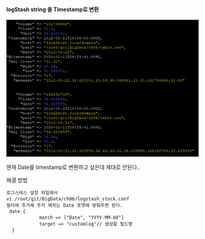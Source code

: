  #### logStash string 을 Timestamp로 변환

![image-20200111182727430](\Server\DataScience\image\image-20200111182727430.png)

현재 Date를 timestamp로 변환하고 싶은데 제대로 안된다..

해결 방법

```
로그스테스 설정 파일에서
vi /root/git/BigData/ch06/logstash_stock.conf
필터에 추가해 주자 매치는 Date 포맷에 맞춰주면 된다.
 date {
            match => ["Date", "YYYY-MM-dd"]
            target => "customlog"// 생성할 필드명
  }

```



